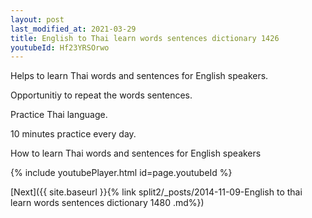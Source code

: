 ```yaml
---
layout: post
last_modified_at: 2021-03-29
title: English to Thai learn words sentences dictionary 1426 
youtubeId: Hf23YRSOrwo
---
```

 
 
Helps to learn Thai words and sentences for English speakers.

Opportunitiy to repeat the words sentences. 

Practice Thai language. 
 
10 minutes practice every day. 
 
How to learn Thai words and sentences for English speakers 
 
{% include youtubePlayer.html id=page.youtubeId %}
 
 
[Next]({{ site.baseurl }}{% link  split2/_posts/2014-11-09-English to thai learn words sentences dictionary 1480 .md%})
 
